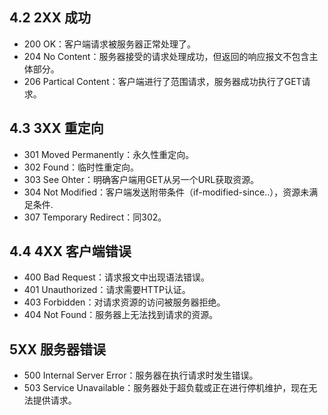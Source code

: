 ## 4.2 2XX 成功
- 200 OK：客户端请求被服务器正常处理了。
- 204 No Content：服务器接受的请求处理成功，但返回的响应报文不包含主体部分。
- 206 Partical Content：客户端进行了范围请求，服务器成功执行了GET请求。
## 4.3 3XX 重定向
- 301 Moved Permanently：永久性重定向。
- 302 Found：临时性重定向。
- 303 See Ohter：明确客户端用GET从另一个URL获取资源。
- 304 Not Modified：客户端发送附带条件（if-modified-since..），资源未满足条件.
- 307 Temporary Redirect：同302。
## 4.4 4XX 客户端错误
- 400 Bad Request：请求报文中出现语法错误。
- 401 Unauthorized：请求需要HTTP认证。
- 403 Forbidden：对请求资源的访问被服务器拒绝。
- 404 Not Found：服务器上无法找到请求的资源。
## 5XX 服务器错误
- 500 Internal Server Error：服务器在执行请求时发生错误。
- 503 Service Unavailable：服务器处于超负载或正在进行停机维护，现在无法提供请求。
